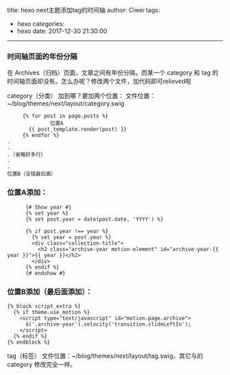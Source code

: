 title: hexo next主题添加tag的时间轴
author: Ciwei
tags:
  - hexo
categories:
  - hexo
date: 2017-12-30 21:30:00
---
### 时间轴页面的年份分隔
在 Archives（归档）页面，文章之间有年份分隔，而某一个 category 和 tag 的时间轴页面却没有。怎么办呢？修改两个文件，加代码即可relieved啦
<!--more-->
category（分类）
加到哪？要加两个位置：
文件位置：~/blog/themes/next/layout/category.swig
```
     {% for post in page.posts %}
              位置A
       {{ post_template.render(post) }}
     {% endfor %}
.
.
.（省略好多行）
.
.
位置B（没错最后面）
```

### 位置A添加：
```
      {# Show year #}
      {% set year %}
      {% set post.year = date(post.date, 'YYYY') %}

      {% if post.year !== year %}
        {% set year = post.year %}
        <div class="collection-title">
          <h2 class="archive-year motion-element" id="archive-year-{{ year }}">{{ year }}</h2>
        </div>
      {% endif %}
      {# endshow #}
```

### 位置B添加（最后面添加）：
```
{% block script_extra %}
  {% if theme.use_motion %}
    <script type="text/javascript" id="motion.page.archive">
      $('.archive-year').velocity('transition.slideLeftIn');
    </script>
  {% endif %}
{% endblock %}
```

tag（标签）
文件位置：~/blog/themes/next/layout/tag.swig，其它与的 category 修改完全一样。
